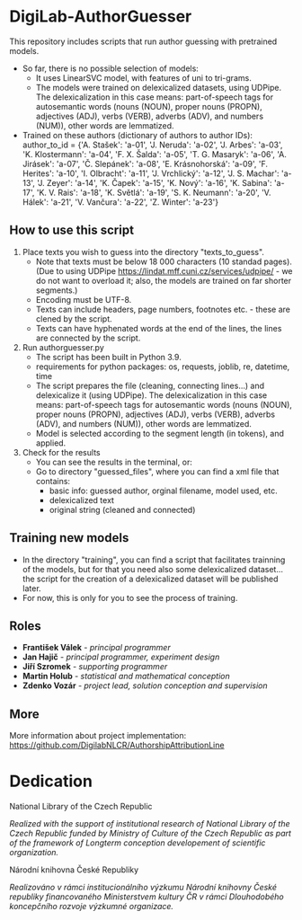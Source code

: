 # DigiLab-AuthorGuesser
This repository includes scripts that run author guessing with pretrained models.
- So far, there is no possible selection of models:
    - It uses LinearSVC model, with features of uni to tri-grams.
    - The models were trained on delexicalized datasets, using UDPipe. The delexicalization in this case means: part-of-speech tags for autosemantic words (nouns (NOUN), proper nouns (PROPN), adjectives (ADJ), verbs (VERB), adverbs (ADV), and numbers (NUM)), other words are lemmatized.
- Trained on these authors (dictionary of authors to author IDs):
author_to_id = {'A. Stašek': 'a-01',
                'J. Neruda': 'a-02',
                'J. Arbes': 'a-03',
                'K. Klostermann': 'a-04',
                'F. X. Šalda': 'a-05',
                'T. G. Masaryk': 'a-06',
                'A. Jirásek': 'a-07',
                'Č. Slepánek': 'a-08',
                'E. Krásnohorská': 'a-09',
                'F. Herites': 'a-10',
                'I. Olbracht': 'a-11',
                'J. Vrchlický': 'a-12',
                'J. S. Machar': 'a-13',
                'J. Zeyer': 'a-14',
                'K. Čapek': 'a-15',
                'K. Nový': 'a-16',
                'K. Sabina': 'a-17',
                'K. V. Rais': 'a-18',
                'K. Světlá': 'a-19',
                'S. K. Neumann': 'a-20',
                'V. Hálek': 'a-21',
                'V. Vančura': 'a-22',
                'Z. Winter': 'a-23'}

## How to use this script
1) Place texts you wish to guess into the directory "texts_to_guess".
    - Note that texts must be below 18 000 characters (10 standad pages). (Due to using UDPipe https://lindat.mff.cuni.cz/services/udpipe/ - we do not want to overload it; also, the models are trained on far shorter segments.)
    - Encoding must be UTF-8.
    - Texts can include headers, page numbers, footnotes etc. - these are clened by the script.
    - Texts can have hyphenated words at the end of the lines, the lines are connected by the script.
2) Run authorguesser.py
    - The script has been built in Python 3.9.
    - requirements for python packages: os, requests, joblib, re, datetime, time
    - The script prepares the file (cleaning, connecting lines...) and delexicalize it (using UDPipe). The delexicalization in this case means: part-of-speech tags for autosemantic words (nouns (NOUN), proper nouns (PROPN), adjectives (ADJ), verbs (VERB), adverbs (ADV), and numbers (NUM)), other words are lemmatized.
    - Model is selected according to the segment length (in tokens), and applied.
3) Check for the results
    - You can see the results in the terminal, or:
    - Go to directory "guessed_files", where you can find a xml file that contains:
        - basic info: guessed author, orginal filename, model used, etc.
        - delexicalized text
        - original string (cleaned and connected)

## Training new models
- In the directory "training", you can find a script that facilitates trainning of the models, but for that you need also some delexicalized dataset... the script for the creation of a delexicalized dataset will be published later.
- For now, this is only for you to see the process of training.

## **Roles**

* **František Válek** - *principal programmer*
* **Jan Hajič** - *principal programmer, experiment design*
* **Jiří Szromek** -  *supporting programmer*
* **Martin Holub** -  *statistical and mathematical conception*
* **Zdenko Vozár** -  *project lead, solution conception and supervision*


## **More**
More information about project implementation: https://github.com/DigilabNLCR/AuthorshipAttributionLine

# Dedication
National Library of the Czech Republic

_Realized with the support of institutional research of National Library of the Czech Republic funded by Ministry of Culture of the Czech Republic as part of the framework of Longterm conception developement of scientific organization._

Národní knihovna České Republiky

_Realizováno v rámci institucionálního výzkumu Národní knihovny České republiky financovaného Ministerstvem kultury ČR v rámci Dlouhodobého koncepčního rozvoje výzkumné organizace._
